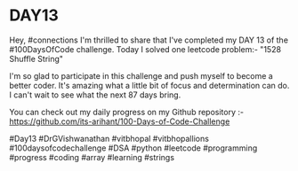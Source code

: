 # DAY13
Hey, #connections I'm thrilled to share that I've completed my DAY 13 of the #100DaysOfCode challenge. Today I solved one leetcode problem:- "1528 Shuffle String"

I'm so glad to participate in this challenge and push myself to become a better coder. It's amazing what a little bit of focus and determination can do. I can't wait to see what the next 87 days bring.

You can check out my daily progress on my Github repository :- https://github.com/its-arihant/100-Days-of-Code-Challenge

#Day13 #DrGVishwanathan #vitbhopal #vitbhopallions #100daysofcodechallenge #DSA #python #leetcode #programming #progress #coding #array #learning #strings